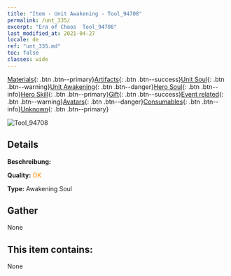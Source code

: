 ```yaml
---
title: "Item - Unit Awakening - Tool_94708"
permalink: /unt_335/
excerpt: "Era of Chaos  Tool_94708"
last_modified_at: 2021-04-27
locale: de
ref: "unt_335.md"
toc: false
classes: wide
---
```

 [Materials](/ItemsDE/){: .btn .btn--primary}[Artifacts](/ItemsDE/Artifacts/){: .btn .btn--success}[Unit Soul](/ItemsDE/UnitSoul/){: .btn .btn--warning}[Unit Awakening](/ItemsDE/UnitAwakening/){: .btn .btn--danger}[Hero Soul](/ItemsDE/HeroSoul/){: .btn .btn--info}[Hero Skill](/ItemsDE/HeroSkill/){: .btn .btn--primary}[Gift](/ItemsDE/Gift/){: .btn .btn--success}[Event related](/ItemsDE/Events/){: .btn .btn--warning}[Avatars](/ItemsDE/Avatars/){: .btn .btn--danger}[Consumables](/ItemsDE/Consumables/){: .btn .btn--info}[Unknown](/ItemsDE/Unknown/){: .btn .btn--primary}

 ![Tool_94708](/images/u/tia_honglong.jpg)

## Details
 **Beschreibung:** 

 **Quality:** <span style="color: #FF8C00">OK</span>

 **Type:** Awakening Soul

## Gather

  None

## This item contains:

  None

